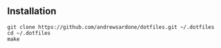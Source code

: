 ## Installation

    git clone https://github.com/andrewsardone/dotfiles.git ~/.dotfiles
    cd ~/.dotfiles
    make

